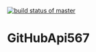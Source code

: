 [![build status of master](https://travis-ci.org/cramos1567/GitHubApi567.svg?branch=master)](https://travis-ci.org/cramos1567/GitHubApi567)

# GitHubApi567
